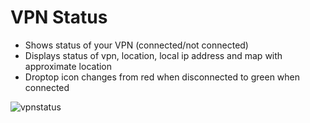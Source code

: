 # VPN Status
- Shows status of your VPN (connected/not connected)
- Displays status of vpn, location, local ip address and map with approximate location
- Droptop icon changes from red when disconnected to green when connected

![vpnstatus](https://user-images.githubusercontent.com/104691231/210276125-ad8f78b2-9e4f-42c7-b1fa-10e47a13f8c0.png)
